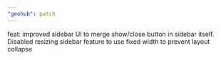 ```yaml
---
"geohub": patch
---
```


feat: improved sidebar UI to merge show/close button in sidebar itself. Disabled resizing sidebar feature to use fixed width to prevent layout collapse
